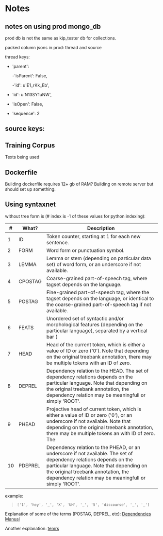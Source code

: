 # Notes

## notes on using prod mongo_db

prod db is not the same as kip_tester db for collections.

packed column jsons in prod:
thread and source

thread keys:

- 'parent':

    -'isParent': False,

    -'id': u'E1_rKk_Eb',
- 'id': u'N13SY1uNW',
- 'isOpen': False,
- 'sequence': 2

source keys:
-

## Training Corpus

Texts being used


## Dockerfile

Building dockerfile requires 12+ gb of RAM?  Building on remote server but should set up something.


## Using syntaxnet

without tree form is (# index is -1 of these values for python indexing):


|#  | What?| Description |
|---|------|-------------|
|1  |  ID | Token counter, starting at 1 for each new sentence. |
|2  |  FORM |   Word form or punctuation symbol. |
|3  |  LEMMA |  Lemma or stem (depending on particular data set) of word form, or an underscore if not available. |
|4  |  CPOSTAG |Coarse-grained part-of-speech tag, where tagset depends on the language. |
|5  |  POSTAG | Fine-grained part-of-speech tag, where the tagset depends on the language, or identical to the coarse-grained part-of-speech tag if not available. |
|6  |  FEATS |  Unordered set of syntactic and/or morphological features (depending on the particular language), separated by a vertical bar (|), or an underscore if not available. |
|7  |  HEAD |   Head of the current token, which is either a value of ID or zero ('0'). Note that depending on the original treebank annotation, there may be multiple tokens with an ID of zero. |
|8  |  DEPREL | Dependency relation to the HEAD. The set of dependency relations depends on the particular language. Note that depending on the original treebank annotation, the dependency relation may be meaningfull or simply 'ROOT'. |
|9  |  PHEAD |  Projective head of current token, which is either a value of ID or zero ('0'), or an underscore if not available. Note that depending on the original treebank annotation, there may be multiple tokens an with ID of zero. The  |dependency structure resulting from the PHEAD column is guaranteed to be projective (but is not available for all languages), whereas the structures resulting from the HEAD column will be non-projective for some sentences of some languages (but is always available). |
|10 | PDEPREL | Dependency relation to the PHEAD, or an underscore if not available. The set of dependency relations depends on the particular language. Note that depending on the original treebank annotation, the dependency relation may be meaningfull or simply 'ROOT'. |

example:

> `['1', 'hey', '_', 'X', 'UH', '_', '5', 'discourse', '_', '_']`


Explanation of some of the terms (POSTAG, DEPREL, etc): [Dependencies Manual](http://nlp.stanford.edu/software/dependencies_manual.pdf)

Another explanation: [temrs](https://cs.nyu.edu/grishman/jet/guide/PennPOS.html)